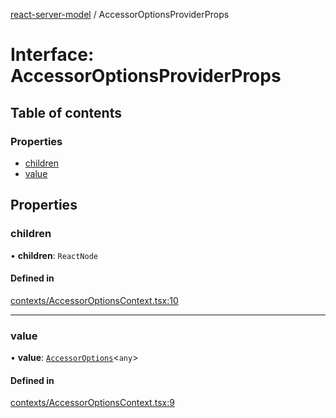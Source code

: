 [react-server-model](../README.md) / AccessorOptionsProviderProps

# Interface: AccessorOptionsProviderProps

## Table of contents

### Properties

- [children](AccessorOptionsProviderProps.md#children)
- [value](AccessorOptionsProviderProps.md#value)

## Properties

### children

• **children**: `ReactNode`

#### Defined in

[contexts/AccessorOptionsContext.tsx:10](https://github.com/jason89521/react-fetch/blob/1201b7b/src/lib/contexts/AccessorOptionsContext.tsx#L10)

___

### value

• **value**: [`AccessorOptions`](AccessorOptions.md)<`any`\>

#### Defined in

[contexts/AccessorOptionsContext.tsx:9](https://github.com/jason89521/react-fetch/blob/1201b7b/src/lib/contexts/AccessorOptionsContext.tsx#L9)
